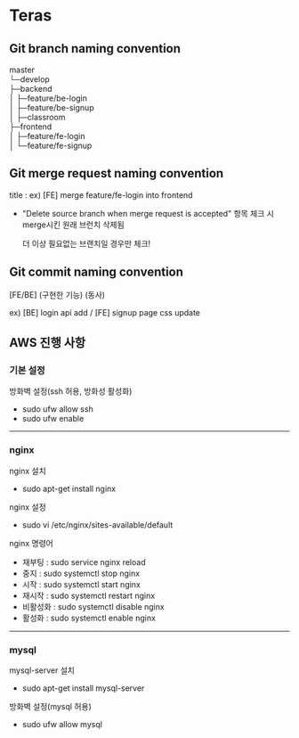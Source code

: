 # Teras

## Git branch naming convention

 master<br>
└─develop<br>
    ├─backend<br>
    │  ├─feature/be-login<br>
    │  ├─feature/be-signup<br>
    │  ├─classroom<br>
    ├─frontend<br>
    │  ├─feature/fe-login<br>
    │  └─feature/fe-signup<br>


## Git merge request naming convention

title : ex) [FE] merge feature/fe-login into frontend

* "Delete source branch when merge request is accepted" 항목 체크 시 merge시킨 원래 브런치 삭제됨

    더 이상 필요없는 브랜치일 경우만 체크!

## Git commit naming convention

[FE/BE] (구현한 기능) (동사)

ex) [BE] login api add / [FE] signup page css update

## AWS 진행 사항

### 기본 설정
방화벽 설정(ssh 허용, 방화성 활성화)
* sudo ufw allow ssh
* sudo ufw enable

***

### nginx
nginx 설치
* sudo apt-get install nginx

nginx 설정
* sudo vi /etc/nginx/sites-available/default

nginx 명령어
* 재부팅    : sudo service nginx reload
* 중지      : sudo systemctl stop nginx
* 시작      : sudo systemctl start nginx
* 재시작    : sudo systemctl restart nginx
* 비활성화  : sudo systemctl disable nginx
* 활성화    : sudo systemctl enable nginx

***

### mysql

mysql-server 설치
* sudo apt-get install mysql-server

방화벽 설정(mysql 허용)
* sudo ufw allow mysql
